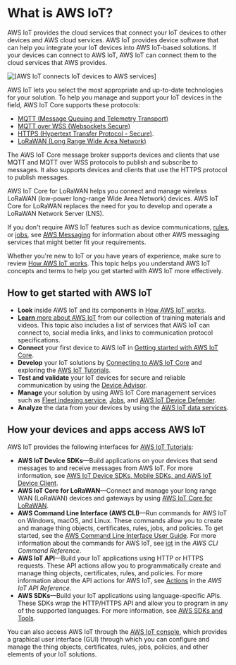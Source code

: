 # What is AWS IoT?<a name="what-is-aws-iot"></a>

AWS IoT provides the cloud services that connect your IoT devices to other devices and AWS cloud services\. AWS IoT provides device software that can help you integrate your IoT devices into AWS IoT\-based solutions\. If your devices can connect to AWS IoT, AWS IoT can connect them to the cloud services that AWS provides\.

![\[AWS IoT connects IoT devices to AWS services\]](http://docs.aws.amazon.com/iot/latest/developerguide/images/what-is-aws-iot.png)

AWS IoT lets you select the most appropriate and up\-to\-date technologies for your solution\. To help you manage and support your IoT devices in the field, AWS IoT Core supports these protocols: 
+ [MQTT \(Message Queuing and Telemetry Transport\)](mqtt.md)
+ [MQTT over WSS \(Websockets Secure\)](mqtt.md)
+ [HTTPS \(Hypertext Transfer Protocol \- Secure\)](http.md)\. 
+ [LoRaWAN \(Long Range Wide Area Network\)](connect-iot-lorawan.md)

The AWS IoT Core message broker supports devices and clients that use MQTT and MQTT over WSS protocols to publish and subscribe to messages\. It also supports devices and clients that use the HTTPS protocol to publish messages\.

AWS IoT Core for LoRaWAN helps you connect and manage wireless LoRaWAN \(low\-power long\-range Wide Area Network\) devices\. AWS IoT Core for LoRaWAN replaces the need for you to develop and operate a LoRaWAN Network Server \(LNS\)\.

If you don't require AWS IoT features such as device communications, [rules](iot-rules.md), or [jobs](iot-jobs.md), see [AWS Messaging](https://aws.amazon.com/messaging/) for information about other AWS messaging services that might better fit your requirements\.

Whether you're new to IoT or you have years of experience, make sure to review [How AWS IoT works](aws-iot-how-it-works.md)\. This topic helps you understand AWS IoT concepts and terms to help you get started with AWS IoT more effectively\. 

## How to get started with AWS IoT<a name="aws-iot-get-started"></a>
+ **Look** inside AWS IoT and its components in [How AWS IoT works](aws-iot-how-it-works.md)\.
+ [**Learn** more about AWS IoT](aws-iot-learn-more.md) from our collection of training materials and videos\. This topic also includes a list of services that AWS IoT can connect to, social media links, and links to communication protocol specifications\.
+ **Connect** your first device to AWS IoT in [Getting started with AWS IoT Core](iot-gs.md)\.
+ **Develop** your IoT solutions by [Connecting to AWS IoT Core](connect-to-iot.md) and exploring the [AWS IoT Tutorials](iot-tutorials.md)\.
+ **Test and validate** your IoT devices for secure and reliable communication by using the [Device Advisor](device-advisor.md)\.
+ **Manage** your solution by using AWS IoT Core management services such as [Fleet indexing service](iot-indexing.md), [Jobs](iot-jobs.md), and [AWS IoT Device Defender](device-defender.md)\.
+ **Analyze** the data from your devices by using the [AWS IoT data services](aws-iot-how-it-works.md#aws-iot-components-data)\.

## How your devices and apps access AWS IoT<a name="aws-iot-interfaces"></a>

AWS IoT provides the following interfaces for [AWS IoT Tutorials](iot-tutorials.md):
+ **AWS IoT Device SDKs**—Build applications on your devices that send messages to and receive messages from AWS IoT\. For more information, see [AWS IoT Device SDKs, Mobile SDKs, and AWS IoT Device Client](iot-sdks.md)\.
+ **AWS IoT Core for LoRaWAN**—Connect and manage your long range WAN \(LoRaWAN\) devices and gateways by using [AWS IoT Core for LoRaWAN](connect-iot-lorawan.md)\.
+ **AWS Command Line Interface \(AWS CLI\)**—Run commands for AWS IoT on Windows, macOS, and Linux\. These commands allow you to create and manage thing objects, certificates, rules, jobs, and policies\. To get started, see the [AWS Command Line Interface User Guide](https://docs.aws.amazon.com/cli/latest/userguide/)\. For more information about the commands for AWS IoT, see [iot](https://docs.aws.amazon.com/cli/latest/reference/iot/index.html) in the *AWS CLI Command Reference*\.
+ **AWS IoT API**—Build your IoT applications using HTTP or HTTPS requests\. These API actions allow you to programmatically create and manage thing objects, certificates, rules, and policies\. For more information about the API actions for AWS IoT, see [Actions](https://docs.aws.amazon.com/iot/latest/apireference/API_Operations.html) in the *AWS IoT API Reference*\.
+ **AWS SDKs**—Build your IoT applications using language\-specific APIs\. These SDKs wrap the HTTP/HTTPS API and allow you to program in any of the supported languages\. For more information, see [AWS SDKs and Tools](http://aws.amazon.com/tools/#sdk)\.

You can also access AWS IoT through the [AWS IoT console](https://console.aws.amazon.com/iot/home), which provides a graphical user interface \(GUI\) through which you can configure and manage the thing objects, certificates, rules, jobs, policies, and other elements of your IoT solutions\.
